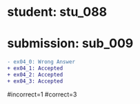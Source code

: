 # student: stu_088
# submission: sub_009

```diff
- ex04_0: Wrong Answer
+ ex04_1: Accepted
+ ex04_2: Accepted
+ ex04_3: Accepted
```
#incorrect=1
#correct=3

